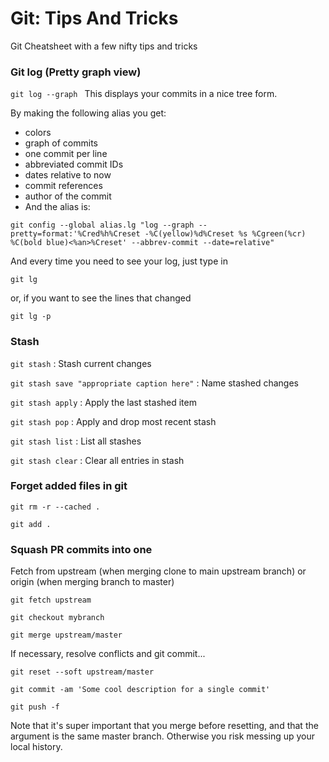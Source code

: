 # Git: Tips And Tricks
Git Cheatsheet with a few nifty tips and tricks

### Git log (Pretty graph view)
```git log --graph ``` 
This displays your commits in a nice tree form.

By making the following alias you get:
* colors
* graph of commits
* one commit per line
* abbreviated commit IDs
* dates relative to now
* commit references
* author of the commit
* And the alias is:

```git config --global alias.lg "log --graph --pretty=format:'%Cred%h%Creset -%C(yellow)%d%Creset %s %Cgreen(%cr) %C(bold blue)<%an>%Creset' --abbrev-commit --date=relative"```

And every time you need to see your log, just type in

```git lg```

or, if you want to see the lines that changed

```git lg -p```

### Stash
```git stash```								                  : Stash current changes

```git stash save "appropriate caption here"```	: Name stashed changes

```git stash apply```							              : Apply the last stashed item

```git stash pop```							                : Apply and drop most recent stash

```git stash list```							              : List all stashes

```git stash clear```							              : Clear all entries in stash

### Forget added files in git

```git rm -r --cached .```

```git add .``` 

### Squash PR commits into one

Fetch from upstream (when merging clone to main upstream branch) or origin (when merging branch to master)

```git fetch upstream```

```git checkout mybranch```

```git merge upstream/master```
     
If necessary, resolve conflicts and git commit...
     
```git reset --soft upstream/master```

```git commit -am 'Some cool description for a single commit'```

```git push -f```
     
Note that it's super important that you merge before resetting, and that the argument is the same master branch. Otherwise you risk messing up your local history.
